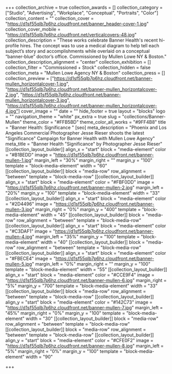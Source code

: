 +++
collection_archive = true
collection_awards = []
collection_category = ["Studio", "Advertising", "Workplace", "Conceptual", "Portraits", "Color"]
collection_content = ""
collection_cover = "https://d1sf55qlb7p6hz.cloudfront.net/banner_header-cover-1.jpg"
collection_cover_mobile = "https://d1sf55qlb7p6hz.cloudfront.net/verticalcovers-48.jpg"
collection_description = "These works celebrate Banner Health's recent hi-profile hires. The concept was to use a medical diagram to help tell each subject’s story and accomplishments while overlaid on a conceptual “banner-blue” doctor’s office. Commissioned by Mullen Lowe NY & Boston."
collection_description_alignment = "center"
collection_exhibition = []
collection_filter = "Commissioned + Stock"
collection_hidden = false
collection_meta = "Mullen Lowe Agency NY & Boston"
collection_press = []
collection_preview = ["https://d1sf55qlb7p6hz.cloudfront.net/banner-mullen_horizontalcover-1.jpg", "https://d1sf55qlb7p6hz.cloudfront.net/banner-mullen_horizontalcover-2.jpg", "https://d1sf55qlb7p6hz.cloudfront.net/banner-mullen_horizontalcover-3.jpg", "https://d1sf55qlb7p6hz.cloudfront.net/banner-mullen_horizontalcover-4.jpg"]
cover_image = ""
date = ""
hide_footer = true
layout = "blocks"
logo = ""
navigation_theme = "white"
px_extra = true
slug = "collections/Banner-Mullen"
theme_color = "#FFB5BD"
theme_color_all_works = "#9FF4B8"
title = "Banner Health: Significance "
[seo]
meta_description = "Phoenix and Los Angeles Commercial Photographer Jesse Rieser shoots the latest \"Significance\" Campaign for Banner Health with Mullen Lowe Agency"
meta_title = "Banner  Health \"Significance\" by Photographer Jesse Rieser"
[[collection_layout_builder]]
align_x = "start"
block = "media-element"
color = "#B1BEDD"
image = "https://d1sf55qlb7p6hz.cloudfront.net/banner-mullen-1.jpg"
margin_left = "30%"
margin_right = ""
margin_y = "100"
template = "block-media-element"
width = "60"
[[collection_layout_builder]]
block = "media-row"
row_alignment = "between"
template = "block-media-row"
[[collection_layout_builder]]
align_x = "start"
block = "media-element"
color = "#FBF0DD"
image = "https://d1sf55qlb7p6hz.cloudfront.net/banner-mullen-2.jpg"
margin_left = "20%"
margin_y = "100"
template = "block-media-element"
width = "33"
[[collection_layout_builder]]
align_x = "start"
block = "media-element"
color = "#2D4496"
image = "https://d1sf55qlb7p6hz.cloudfront.net/banner-mullen-3.jpg"
margin_right = "0%"
margin_y = "400"
template = "block-media-element"
width = "45"
[[collection_layout_builder]]
block = "media-row"
row_alignment = "between"
template = "block-media-row"
[[collection_layout_builder]]
align_x = "start"
block = "media-element"
color = "#C3DAF1"
image = "https://d1sf55qlb7p6hz.cloudfront.net/banner-mullen-4.jpg"
margin_left = "35%"
margin_y = "100"
template = "block-media-element"
width = "40"
[[collection_layout_builder]]
block = "media-row"
row_alignment = "between"
template = "block-media-row"
[[collection_layout_builder]]
align_x = "start"
block = "media-element"
color = "#FBECE4"
image = "https://d1sf55qlb7p6hz.cloudfront.net/banner-mullen-5.jpg"
margin_left = "0%"
margin_right = ""
margin_y = "100"
template = "block-media-element"
width = "55"
[[collection_layout_builder]]
align_x = "start"
block = "media-element"
color = "#CCE9F4"
image = "https://d1sf55qlb7p6hz.cloudfront.net/banner-mullen-6.jpg"
margin_right = "5%"
margin_y = "700"
template = "block-media-element"
width = "33"
[[collection_layout_builder]]
block = "media-row"
row_alignment = "between"
template = "block-media-row"
[[collection_layout_builder]]
align_y = "start"
block = "media-element"
color = "#142C73"
image = "https://d1sf55qlb7p6hz.cloudfront.net/banner-mullen-7.jpg"
margin_left = "45%"
margin_right = "0%"
margin_y = "100"
template = "block-media-element"
width = "30"
[[collection_layout_builder]]
block = "media-row"
row_alignment = "between"
template = "block-media-row"
[[collection_layout_builder]]
block = "media-row"
row_alignment = "between"
template = "block-media-row"
[[collection_layout_builder]]
align_y = "start"
block = "media-element"
color = "#CFE0F2"
image = "https://d1sf55qlb7p6hz.cloudfront.net/banner-mullen-8.jpg"
margin_left = "5%"
margin_right = "0%"
margin_y = "100"
template = "block-media-element"
width = "90"

+++
